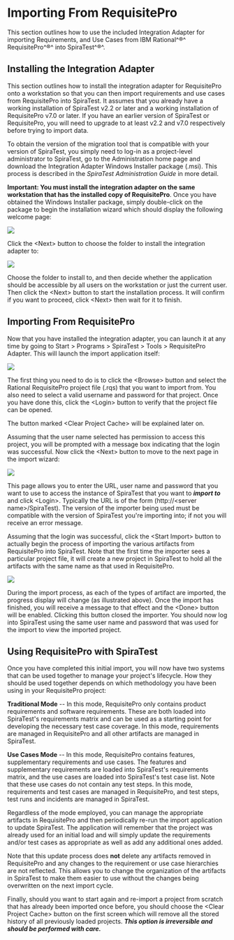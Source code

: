 # Importing From RequisitePro

This section outlines how to use the included Integration Adapter for
importing Requirements, and Use Cases from IBM Rational^®^
RequisitePro^®^ into SpiraTest^®^.

## Installing the Integration Adapter

This section outlines how to install the integration adapter for
RequisitePro onto a workstation so that you can then import requirements
and use cases from RequisitePro into SpiraTest. It assumes that you
already have a working installation of SpiraTest v2.2 or later and a
working installation of RequisitePro v7.0 or later. If you have an
earlier version of SpiraTest or RequisitePro, you will need to upgrade
to at least v2.2 and v7.0 respectively before trying to import data.

To obtain the version of the migration tool that is compatible with your
version of SpiraTest, you simply need to log-in as a project-level
administrator to SpiraTest, go to the Administration home page and
download the Integration Adapter Windows Installer package (.msi). This
process is described in the *SpiraTest Administration Guide* in more
detail.

**Important: You must install the integration adapter on
the same workstation that has the installed copy of RequisitePro**. Once
you have obtained the Windows Installer package, simply double-click on
the package to begin the installation wizard which should display the
following welcome page:

 ![](img/Importing_From_RequisitePro_5.png)
 


Click the \<Next\> button to choose the folder to install the
integration adapter to:

 ![](img/Importing_From_RequisitePro_6.png)
 


Choose the folder to install to, and then decide whether the application
should be accessible by all users on the workstation or just the current
user. Then click the \<Next\> button to start the installation process.
It will confirm if you want to proceed, click \<Next\> then wait for it
to finish.

## Importing From RequisitePro

Now that you have installed the integration adapter, you can launch it
at any time by going to Start \> Programs \> SpiraTest \> Tools \>
RequisitePro Adapter. This will launch the import application itself:

![](img/Importing_From_RequisitePro_7.png)


The first thing you need to do is to click the \<Browse\> button and
select the Rational RequisitePro project file (.rqs) that you want to
import from. You also need to select a valid username and password for
that project. Once you have done this, click the \<Login\> button to
verify that the project file can be opened.

The button marked \<Clear Project Cache\> will be explained later on.

Assuming that the user name selected has permission to access this
project, you will be prompted with a message box indicating that the
login was successful. Now click the \<Next\> button to move to the next
page in the import wizard:

 ![](img/Importing_From_RequisitePro_8.png)


This page allows you to enter the URL, user name and password that you
want to use to access the instance of SpiraTest that you want to
***import to*** and click \<Login\>. Typically the URL is of the form
(http://\<server name\>/SpiraTest). The version of the importer being
used must be compatible with the version of SpiraTest you're importing
into; if not you will receive an error message.

Assuming that the login was successful, click the \<Start Import\>
button to actually begin the process of importing the various artifacts
from RequisitePro into SpiraTest. Note that the first time the importer
sees a particular project file, it will create a new project in
SpiraTest to hold all the artifacts with the same name as that used in
RequisitePro.

![](img/Importing_From_RequisitePro_9.png)



During the import process, as each of the types of artifact are
imported, the progress display will change (as illustrated above). Once
the import has finished, you will receive a message to that effect and
the \<Done\> button will be enabled. Clicking this button closed the
importer. You should now log into SpiraTest using the same user name and
password that was used for the import to view the imported project.

## Using RequisitePro with SpiraTest

Once you have completed this initial import, you will now have two
systems that can be used together to manage your project's lifecycle.
How they should be used together depends on which methodology you have
been using in your RequisitePro project:

**Traditional Mode** -- In this mode, RequisitePro only contains product
requirements and software requirements. These are both loaded into
SpiraTest's requirements matrix and can be used as a starting point for
developing the necessary test case coverage. In this mode, requirements
are managed in RequisitePro and all other artifacts are managed in
SpiraTest.

**Use Cases Mode** -- In this mode, RequisitePro contains features,
supplementary requirements and use cases. The features and supplementary
requirements are loaded into SpiraTest's requirements matrix, and the
use cases are loaded into SpiraTest's test case list. Note that these
use cases do not contain any test steps. In this mode, requirements and
test cases are managed in RequisitePro, and test steps, test runs and
incidents are managed in SpiraTest.

Regardless of the mode employed, you can manage the appropriate
artifacts in RequisitePro and then periodically re-run the import
application to update SpiraTest. The application will remember that the
project was already used for an initial load and will simply update the
requirements and/or test cases as appropriate as well as add any
additional ones added.

Note that this update process does **not** delete any artifacts removed
in RequisitePro and any changes to the requirement or use case
hierarchies are not reflected. This allows you to change the
organization of the artifacts in SpiraTest to make them easier to use
without the changes being overwritten on the next import cycle.

Finally, should you want to start again and re-import a project from
scratch that has already been imported once before, you should choose
the \<Clear Project Cache\> button on the first screen which will remove
all the stored history of all previously loaded projects. ***This option
is irreversible and should be performed with care.***

